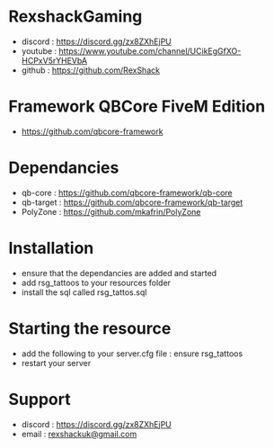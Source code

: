 # RexshackGaming
- discord : https://discord.gg/zx8ZXhEjPU
- youtube : https://www.youtube.com/channel/UCikEgGfXO-HCPxV5rYHEVbA
- github : https://github.com/RexShack

# Framework QBCore FiveM Edition
- https://github.com/qbcore-framework

# Dependancies
- qb-core : https://github.com/qbcore-framework/qb-core
- qb-target : https://github.com/qbcore-framework/qb-target
- PolyZone : https://github.com/mkafrin/PolyZone

# Installation
- ensure that the dependancies are added and started
- add rsg_tattoos to your resources folder
- install the sql called rsg_tattos.sql

# Starting the resource
- add the following to your server.cfg file : ensure rsg_tattoos
- restart your server

# Support
- discord : https://discord.gg/zx8ZXhEjPU
- email : rexshackuk@gmail.com
